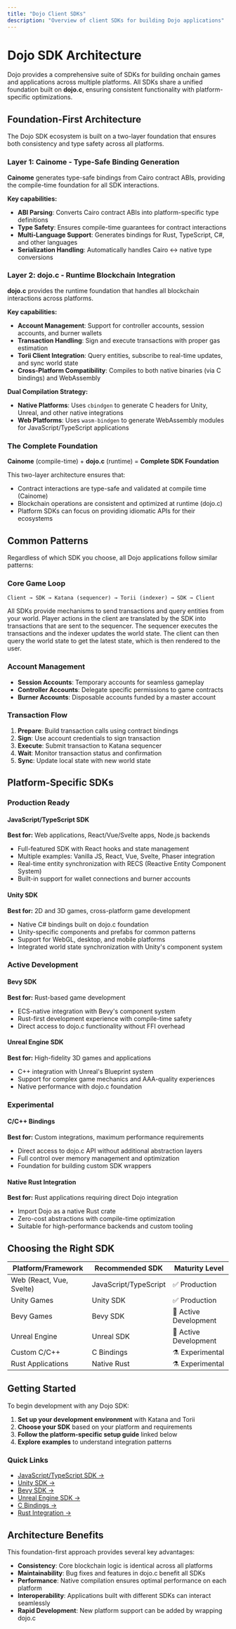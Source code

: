 ```yaml
---
title: "Dojo Client SDKs"
description: "Overview of client SDKs for building Dojo applications"
---
```


# Dojo SDK Architecture

Dojo provides a comprehensive suite of SDKs for building onchain games and applications across multiple platforms.
All SDKs share a unified foundation built on **dojo.c**, ensuring consistent functionality with platform-specific optimizations.

## Foundation-First Architecture

The Dojo SDK ecosystem is built on a two-layer foundation that ensures both consistency and type safety across all platforms.

### Layer 1: Cainome - Type-Safe Binding Generation

**Cainome** generates type-safe bindings from Cairo contract ABIs, providing the compile-time foundation for all SDK interactions.

**Key capabilities:**
- **ABI Parsing**: Converts Cairo contract ABIs into platform-specific type definitions
- **Type Safety**: Ensures compile-time guarantees for contract interactions
- **Multi-Language Support**: Generates bindings for Rust, TypeScript, C#, and other languages
- **Serialization Handling**: Automatically handles Cairo ↔ native type conversions

### Layer 2: dojo.c - Runtime Blockchain Integration

**dojo.c** provides the runtime foundation that handles all blockchain interactions across platforms.

**Key capabilities:**
- **Account Management**: Support for controller accounts, session accounts, and burner wallets
- **Transaction Handling**: Sign and execute transactions with proper gas estimation
- **Torii Client Integration**: Query entities, subscribe to real-time updates, and sync world state
- **Cross-Platform Compatibility**: Compiles to both native binaries (via C bindings) and WebAssembly

**Dual Compilation Strategy:**
- **Native Platforms**: Uses `cbindgen` to generate C headers for Unity, Unreal, and other native integrations
- **Web Platforms**: Uses `wasm-bindgen` to generate WebAssembly modules for JavaScript/TypeScript applications

### The Complete Foundation

**Cainome** (compile-time) + **dojo.c** (runtime) = **Complete SDK Foundation**

This two-layer architecture ensures that:
- Contract interactions are type-safe and validated at compile time (Cainome)
- Blockchain operations are consistent and optimized at runtime (dojo.c)
- Platform SDKs can focus on providing idiomatic APIs for their ecosystems

## Common Patterns

Regardless of which SDK you choose, all Dojo applications follow similar patterns:

### Core Game Loop

```
Client → SDK → Katana (sequencer) → Torii (indexer) → SDK → Client
```

All SDKs provide mechanisms to send transactions and query entities from your world.
Player actions in the client are translated by the SDK into transactions that are sent to the sequencer.
The sequencer executes the transactions and the indexer updates the world state.
The client can then query the world state to get the latest state, which is then rendered to the user.

### Account Management
- **Session Accounts**: Temporary accounts for seamless gameplay
- **Controller Accounts**: Delegate specific permissions to game contracts
- **Burner Accounts**: Disposable accounts funded by a master account

### Transaction Flow
1. **Prepare**: Build transaction calls using contract bindings
2. **Sign**: Use account credentials to sign transaction
3. **Execute**: Submit transaction to Katana sequencer
4. **Wait**: Monitor transaction status and confirmation
5. **Sync**: Update local state with new world state

## Platform-Specific SDKs

### Production Ready

#### JavaScript/TypeScript SDK
**Best for:** Web applications, React/Vue/Svelte apps, Node.js backends
- Full-featured SDK with React hooks and state management
- Multiple examples: Vanilla JS, React, Vue, Svelte, Phaser integration
- Real-time entity synchronization with RECS (Reactive Entity Component System)
- Built-in support for wallet connections and burner accounts

#### Unity SDK
**Best for:** 2D and 3D games, cross-platform game development
- Native C# bindings built on dojo.c foundation
- Unity-specific components and prefabs for common patterns
- Support for WebGL, desktop, and mobile platforms
- Integrated world state synchronization with Unity's component system

### Active Development

#### Bevy SDK
**Best for:** Rust-based game development
- ECS-native integration with Bevy's component system
- Rust-first development experience with compile-time safety
- Direct access to dojo.c functionality without FFI overhead

#### Unreal Engine SDK
**Best for:** High-fidelity 3D games and applications
- C++ integration with Unreal's Blueprint system
- Support for complex game mechanics and AAA-quality experiences
- Native performance with dojo.c foundation

### Experimental

#### C/C++ Bindings
**Best for:** Custom integrations, maximum performance requirements
- Direct access to dojo.c API without additional abstraction layers
- Full control over memory management and optimization
- Foundation for building custom SDK wrappers

#### Native Rust Integration
**Best for:** Rust applications requiring direct Dojo integration
- Import Dojo as a native Rust crate
- Zero-cost abstractions with compile-time optimization
- Suitable for high-performance backends and custom tooling

## Choosing the Right SDK

| Platform/Framework | Recommended SDK | Maturity Level |
|-------------------|----------------|----------------|
| Web (React, Vue, Svelte) | JavaScript/TypeScript | ✅ Production |
| Unity Games | Unity SDK | ✅ Production |
| Bevy Games | Bevy SDK | 🔄 Active Development |
| Unreal Engine | Unreal SDK | 🔄 Active Development |
| Custom C/C++ | C Bindings | ⚗️ Experimental |
| Rust Applications | Native Rust | ⚗️ Experimental |

## Getting Started

To begin development with any Dojo SDK:

1. **Set up your development environment** with Katana and Torii
2. **Choose your SDK** based on your platform and requirements
3. **Follow the platform-specific setup guide** linked below
4. **Explore examples** to understand integration patterns

### Quick Links

- [JavaScript/TypeScript SDK →](./javascript)
- [Unity SDK →](./unity)
- [Bevy SDK →](./bevy)
- [Unreal Engine SDK →](./unrealengine)
- [C Bindings →](./c)
- [Rust Integration →](./rust)

## Architecture Benefits

This foundation-first approach provides several key advantages:

- **Consistency**: Core blockchain logic is identical across all platforms
- **Maintainability**: Bug fixes and features in dojo.c benefit all SDKs
- **Performance**: Native compilation ensures optimal performance on each platform
- **Interoperability**: Applications built with different SDKs can interact seamlessly
- **Rapid Development**: New platform support can be added by wrapping dojo.c
